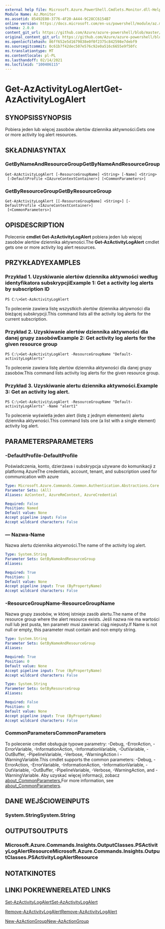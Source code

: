 ```yaml
---
external help file: Microsoft.Azure.PowerShell.Cmdlets.Monitor.dll-Help.xml
Module Name: Az.Monitor
ms.assetid: 85492E00-3776-4F20-A444-9C28CC6154B7
online version: https://docs.microsoft.com/en-us/powershell/module/az.monitor/get-azactivitylogalert
schema: 2.0.0
content_git_url: https://github.com/Azure/azure-powershell/blob/master/src/Monitor/Monitor/help/Get-AzActivityLogAlert.md
original_content_git_url: https://github.com/Azure/azure-powershell/blob/master/src/Monitor/Monitor/help/Get-AzActivityLogAlert.md
ms.openlocfilehash: 86ff652e5d1679838e0f0f2375c842598e7debf9
ms.sourcegitcommit: 0c61b7f42dec507e576c92e0a516c6655e9f50fc
ms.translationtype: MT
ms.contentlocale: pl-PL
ms.lasthandoff: 02/14/2021
ms.locfileid: "100406115"
---
```

# <span data-ttu-id="2634d-101">Get-AzActivityLogAlert</span><span class="sxs-lookup"><span data-stu-id="2634d-101">Get-AzActivityLogAlert</span></span>

## <span data-ttu-id="2634d-102">SYNOPSIS</span><span class="sxs-lookup"><span data-stu-id="2634d-102">SYNOPSIS</span></span>
<span data-ttu-id="2634d-103">Pobiera jeden lub więcej zasobów alertów dziennika aktywności.</span><span class="sxs-lookup"><span data-stu-id="2634d-103">Gets one or more activity log alert resources.</span></span>

## <span data-ttu-id="2634d-104">SKŁADNIA</span><span class="sxs-lookup"><span data-stu-id="2634d-104">SYNTAX</span></span>

### <span data-ttu-id="2634d-105">GetByNameAndResourceGroup</span><span class="sxs-lookup"><span data-stu-id="2634d-105">GetByNameAndResourceGroup</span></span>
```
Get-AzActivityLogAlert [-ResourceGroupName] <String> [-Name] <String>
 [-DefaultProfile <IAzureContextContainer>] [<CommonParameters>]
```

### <span data-ttu-id="2634d-106">GetByResourceGroup</span><span class="sxs-lookup"><span data-stu-id="2634d-106">GetByResourceGroup</span></span>
```
Get-AzActivityLogAlert [[-ResourceGroupName] <String>] [-DefaultProfile <IAzureContextContainer>]
 [<CommonParameters>]
```

## <span data-ttu-id="2634d-107">OPIS</span><span class="sxs-lookup"><span data-stu-id="2634d-107">DESCRIPTION</span></span>
<span data-ttu-id="2634d-108">Polecenie **cmdlet Get-AzActivityLogAlert** pobiera jeden lub więcej zasobów alertów dziennika aktywności.</span><span class="sxs-lookup"><span data-stu-id="2634d-108">The **Get-AzActivityLogAlert** cmdlet gets one or more activity log alert resources.</span></span>

## <span data-ttu-id="2634d-109">PRZYKŁADY</span><span class="sxs-lookup"><span data-stu-id="2634d-109">EXAMPLES</span></span>

### <span data-ttu-id="2634d-110">Przykład 1. Uzyskiwanie alertów dziennika aktywności według identyfikatora subskrypcji</span><span class="sxs-lookup"><span data-stu-id="2634d-110">Example 1: Get a activity log alerts by subscription ID</span></span>
```
PS C:\>Get-AzActivityLogAlert
```

<span data-ttu-id="2634d-111">To polecenie zawiera listę wszystkich alertów dziennika aktywności dla bieżącej subskrypcji.</span><span class="sxs-lookup"><span data-stu-id="2634d-111">This command lists all the activity log alerts for the current subscription.</span></span>

### <span data-ttu-id="2634d-112">Przykład 2. Uzyskiwanie alertów dziennika aktywności dla danej grupy zasobów</span><span class="sxs-lookup"><span data-stu-id="2634d-112">Example 2: Get activity log alerts for the given resource group</span></span>
```
PS C:\>Get-AzActivityLogAlert -ResourceGroupName "Default-activityLogAlerts"
```

<span data-ttu-id="2634d-113">To polecenie zawiera listę alertów dziennika aktywności dla danej grupy zasobów.</span><span class="sxs-lookup"><span data-stu-id="2634d-113">This command lists activity log alerts for the given resource group.</span></span>

### <span data-ttu-id="2634d-114">Przykład 3. Uzyskiwanie alertu dziennika aktywności.</span><span class="sxs-lookup"><span data-stu-id="2634d-114">Example 3: Get an activity log alert.</span></span>
```
PS C:\>Get-AzActivityLogAlert -ResourceGroupName "Default-activityLogAlerts" -Name "alert1"
```

<span data-ttu-id="2634d-115">To polecenie wyświetla jeden alert (listę z jednym elementem) alertu dziennika aktywności.</span><span class="sxs-lookup"><span data-stu-id="2634d-115">This command lists one (a list with a single element) activity log alert.</span></span>

## <span data-ttu-id="2634d-116">PARAMETERS</span><span class="sxs-lookup"><span data-stu-id="2634d-116">PARAMETERS</span></span>

### <span data-ttu-id="2634d-117">-DefaultProfile</span><span class="sxs-lookup"><span data-stu-id="2634d-117">-DefaultProfile</span></span>
<span data-ttu-id="2634d-118">Poświadczenia, konto, dzierżawa i subskrypcja używane do komunikacji z platformą Azure</span><span class="sxs-lookup"><span data-stu-id="2634d-118">The credentials, account, tenant, and subscription used for communication with azure</span></span>

```yaml
Type: Microsoft.Azure.Commands.Common.Authentication.Abstractions.Core.IAzureContextContainer
Parameter Sets: (All)
Aliases: AzContext, AzureRmContext, AzureCredential

Required: False
Position: Named
Default value: None
Accept pipeline input: False
Accept wildcard characters: False
```

### <span data-ttu-id="2634d-119">— Nazwa</span><span class="sxs-lookup"><span data-stu-id="2634d-119">-Name</span></span>
<span data-ttu-id="2634d-120">Nazwa alertu dziennika aktywności.</span><span class="sxs-lookup"><span data-stu-id="2634d-120">The name of the activity log alert.</span></span>

```yaml
Type: System.String
Parameter Sets: GetByNameAndResourceGroup
Aliases:

Required: True
Position: 1
Default value: None
Accept pipeline input: True (ByPropertyName)
Accept wildcard characters: False
```

### <span data-ttu-id="2634d-121">-ResourceGroupName</span><span class="sxs-lookup"><span data-stu-id="2634d-121">-ResourceGroupName</span></span>
<span data-ttu-id="2634d-122">Nazwa grupy zasobów, w której istnieje zasób alertu.</span><span class="sxs-lookup"><span data-stu-id="2634d-122">The name of the resource group where the alert resource exists.</span></span>
<span data-ttu-id="2634d-123">Jeśli nazwa nie ma wartości null lub jest pusta, ten parametr musi zawierać ciąg niepusty.</span><span class="sxs-lookup"><span data-stu-id="2634d-123">If Name is not null or empty, this parameter must contain and non empty string.</span></span>

```yaml
Type: System.String
Parameter Sets: GetByNameAndResourceGroup
Aliases:

Required: True
Position: 0
Default value: None
Accept pipeline input: True (ByPropertyName)
Accept wildcard characters: False
```

```yaml
Type: System.String
Parameter Sets: GetByResourceGroup
Aliases:

Required: False
Position: 0
Default value: None
Accept pipeline input: True (ByPropertyName)
Accept wildcard characters: False
```

### <span data-ttu-id="2634d-124">CommonParameters</span><span class="sxs-lookup"><span data-stu-id="2634d-124">CommonParameters</span></span>
<span data-ttu-id="2634d-125">To polecenie cmdlet obsługuje typowe parametry: -Debug, -ErrorAction, -ErrorVariable, -InformationAction, -InformationVariable, -OutVariable, -OutBuffer, -PipelineVariable, -Verbose, -WarningAction i -WarningVariable.</span><span class="sxs-lookup"><span data-stu-id="2634d-125">This cmdlet supports the common parameters: -Debug, -ErrorAction, -ErrorVariable, -InformationAction, -InformationVariable, -OutVariable, -OutBuffer, -PipelineVariable, -Verbose, -WarningAction, and -WarningVariable.</span></span> <span data-ttu-id="2634d-126">Aby uzyskać więcej informacji, zobacz [about_CommonParameters.](http://go.microsoft.com/fwlink/?LinkID=113216)</span><span class="sxs-lookup"><span data-stu-id="2634d-126">For more information, see [about_CommonParameters](http://go.microsoft.com/fwlink/?LinkID=113216).</span></span>

## <span data-ttu-id="2634d-127">DANE WEJŚCIOWE</span><span class="sxs-lookup"><span data-stu-id="2634d-127">INPUTS</span></span>

### <span data-ttu-id="2634d-128">System.String</span><span class="sxs-lookup"><span data-stu-id="2634d-128">System.String</span></span>

## <span data-ttu-id="2634d-129">OUTPUTS</span><span class="sxs-lookup"><span data-stu-id="2634d-129">OUTPUTS</span></span>

### <span data-ttu-id="2634d-130">Microsoft.Azure.Commands.Insights.OutputClasses.PSActivityLogAlertResource</span><span class="sxs-lookup"><span data-stu-id="2634d-130">Microsoft.Azure.Commands.Insights.OutputClasses.PSActivityLogAlertResource</span></span>

## <span data-ttu-id="2634d-131">NOTATKI</span><span class="sxs-lookup"><span data-stu-id="2634d-131">NOTES</span></span>

## <span data-ttu-id="2634d-132">LINKI POKREWNE</span><span class="sxs-lookup"><span data-stu-id="2634d-132">RELATED LINKS</span></span>

[<span data-ttu-id="2634d-133">Set-AzActivityLogAlert</span><span class="sxs-lookup"><span data-stu-id="2634d-133">Set-AzActivityLogAlert</span></span>](./Set-AzActivityLogAlert.md)

[<span data-ttu-id="2634d-134">Remove-AzActivityLogAlert</span><span class="sxs-lookup"><span data-stu-id="2634d-134">Remove-AzActivityLogAlert</span></span>](./Remove-AzActivityLogAlert.md)

[<span data-ttu-id="2634d-135">New-AzActionGroup</span><span class="sxs-lookup"><span data-stu-id="2634d-135">New-AzActionGroup</span></span>](./New-AzActionGroup.md)
